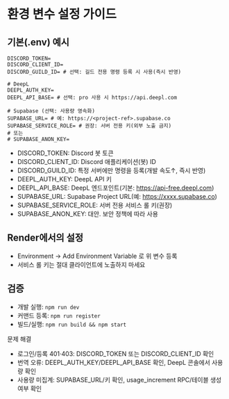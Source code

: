 # 환경 변수 설정 가이드

## 기본(.env) 예시

```
DISCORD_TOKEN=
DISCORD_CLIENT_ID=
DISCORD_GUILD_ID= # 선택: 길드 전용 명령 등록 시 사용(즉시 반영)

# DeepL
DEEPL_AUTH_KEY=
DEEPL_API_BASE= # 선택: pro 사용 시 https://api.deepl.com

# Supabase (선택: 사용량 영속화)
SUPABASE_URL= # 예: https://<project-ref>.supabase.co
SUPABASE_SERVICE_ROLE= # 권장: 서버 전용 키(외부 노출 금지)
# 또는
# SUPABASE_ANON_KEY=
```

- DISCORD_TOKEN: Discord 봇 토큰
- DISCORD_CLIENT_ID: Discord 애플리케이션(봇) ID
- DISCORD_GUILD_ID: 특정 서버에만 명령을 등록(개발 속도↑, 즉시 반영)
- DEEPL_AUTH_KEY: DeepL API 키
- DEEPL_API_BASE: DeepL 엔드포인트(기본: https://api-free.deepl.com)
- SUPABASE_URL: Supabase Project URL(예: https://xxxx.supabase.co)
- SUPABASE_SERVICE_ROLE: 서버 전용 서비스 롤 키(권장)
- SUPABASE_ANON_KEY: 대안. 보안 정책에 따라 사용

## Render에서의 설정

- Environment → Add Environment Variable 로 위 변수 등록
- 서비스 롤 키는 절대 클라이언트에 노출하지 마세요

## 검증

- 개발 실행: `npm run dev`
- 커맨드 등록: `npm run register`
- 빌드/실행: `npm run build && npm start`

문제 해결

- 로그인/등록 401·403: DISCORD_TOKEN 또는 DISCORD_CLIENT_ID 확인
- 번역 오류: DEEPL_AUTH_KEY/DEEPL_API_BASE 확인, DeepL 콘솔에서 사용량 확인
- 사용량 미집계: SUPABASE_URL/키 확인, usage_increment RPC/테이블 생성 여부 확인
